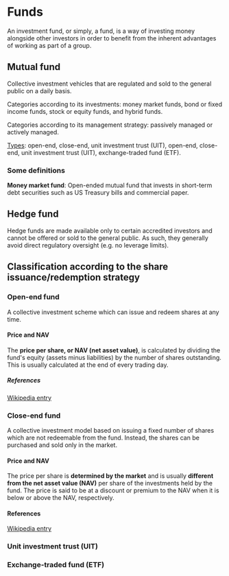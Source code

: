 # Funds
An investment fund, or simply, a fund, is a way of investing money alongside other investors in order to benefit from the inherent advantages of working as part of a group. 

## Mutual fund
Collective investment vehicles that are regulated and sold to the general public on a daily basis.

Categories according to its investments: money market funds, bond or fixed income funds, stock or equity funds, and hybrid funds.

Categories according to its management strategy: passively managed or actively managed.

[Types](https://en.wikipedia.org/wiki/Mutual_fund#Types): open-end, close-end, unit investment trust (UIT), open-end, close-end, unit investment trust (UIT), exchange-traded fund (ETF).

### Some definitions
**Money market fund**: Open-ended mutual fund that invests in short-term debt securities such as US Treasury bills and commercial paper.

## Hedge fund
Hedge funds are made available only to certain accredited investors and cannot be offered or sold to the general public. As such, they generally avoid direct regulatory oversight (e.g. no leverage limits).

## Classification according to the share issuance/redemption strategy
### Open-end fund
A collective investment scheme which can issue and redeem shares at any time.

#### Price and NAV
The **price per share, or NAV (net asset value)**, is calculated by dividing the fund's equity (assets minus liabilities) by the number of shares outstanding. This is usually calculated at the end of every trading day.

##### References
[Wikipedia entry](https://en.wikipedia.org/wiki/Open-end_fund)

### Close-end fund
A collective investment model based on issuing a fixed number of shares which are not redeemable from the fund. Instead, the shares can be purchased and sold only in the market.

#### Price and NAV
The price per share is **determined by the market** and is usually **different from the net asset value (NAV)** per share of the investments held by the fund. The price is said to be at a discount or premium to the NAV when it is below or above the NAV, respectively.

#### References
[Wikipedia entry](https://en.wikipedia.org/wiki/Closed-end_fund)

### Unit investment trust (UIT)

### Exchange-traded fund (ETF)
